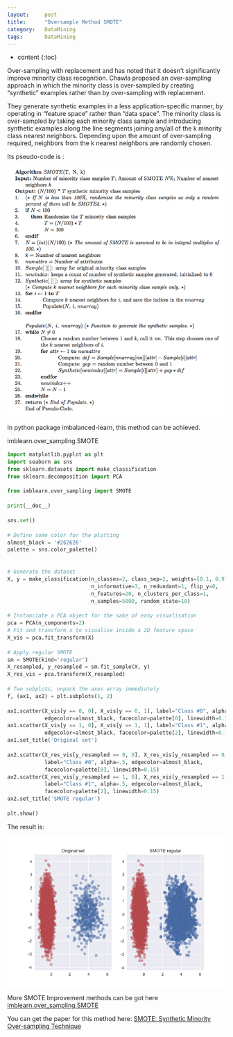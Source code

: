 ```yaml
---
layout:     post
title:      "Oversample Method SMOTE"
category:   DataMining 
tags:		DataMining
---
```

* content
{:toc}

Over-sampling with replacement and has noted that it doesn’t significantly improve minority class recognition. Chawla proposed an over-sampling approach in which the minority class is over-sampled by creating “synthetic” examples rather than by over-sampling with replacement. 
 
They generate synthetic examples in a less application-specific manner, by
operating in “feature space” rather than “data space”. The minority class is over-sampled by taking each minority class sample and introducing synthetic examples along the line segments joining any/all of the k minority class nearest neighbors. Depending upon the amount of over-sampling required, neighbors from the k nearest neighbors are randomly chosen. 

Its pseudo-code is :

![](/images/ML/SMOTE-Algo.png)

In python package imbalanced-learn, this method can be achieved.

imblearn.over_sampling.SMOTE

```python
import matplotlib.pyplot as plt
import seaborn as sns
from sklearn.datasets import make_classification
from sklearn.decomposition import PCA

from imblearn.over_sampling import SMOTE

print(__doc__)

sns.set()

# Define some color for the plotting
almost_black = '#262626'
palette = sns.color_palette()


# Generate the dataset
X, y = make_classification(n_classes=2, class_sep=2, weights=[0.1, 0.9],
                           n_informative=3, n_redundant=1, flip_y=0,
                           n_features=20, n_clusters_per_class=1,
                           n_samples=5000, random_state=10)

# Instanciate a PCA object for the sake of easy visualisation
pca = PCA(n_components=2)
# Fit and transform x to visualise inside a 2D feature space
X_vis = pca.fit_transform(X)

# Apply regular SMOTE
sm = SMOTE(kind='regular')
X_resampled, y_resampled = sm.fit_sample(X, y)
X_res_vis = pca.transform(X_resampled)

# Two subplots, unpack the axes array immediately
f, (ax1, ax2) = plt.subplots(1, 2)

ax1.scatter(X_vis[y == 0, 0], X_vis[y == 0, 1], label="Class #0", alpha=0.5,
            edgecolor=almost_black, facecolor=palette[0], linewidth=0.15)
ax1.scatter(X_vis[y == 1, 0], X_vis[y == 1, 1], label="Class #1", alpha=0.5,
            edgecolor=almost_black, facecolor=palette[2], linewidth=0.15)
ax1.set_title('Original set')

ax2.scatter(X_res_vis[y_resampled == 0, 0], X_res_vis[y_resampled == 0, 1],
            label="Class #0", alpha=.5, edgecolor=almost_black,
            facecolor=palette[0], linewidth=0.15)
ax2.scatter(X_res_vis[y_resampled == 1, 0], X_res_vis[y_resampled == 1, 1],
            label="Class #1", alpha=.5, edgecolor=almost_black,
            facecolor=palette[2], linewidth=0.15)
ax2.set_title('SMOTE regular')

plt.show()

```

The result is:

![](/images/ML/smote_result.png)

More SMOTE Improvement methods can be got here [imblearn.over_sampling.SMOTE](http://contrib.scikit-learn.org/imbalanced-learn/generated/imblearn.over_sampling.SMOTE.html)

You can get the paper for this method here: [SMOTE: Synthetic Minority Over-sampling Technique](https://www.jair.org/media/953/live-953-2037-jair.pdf)

